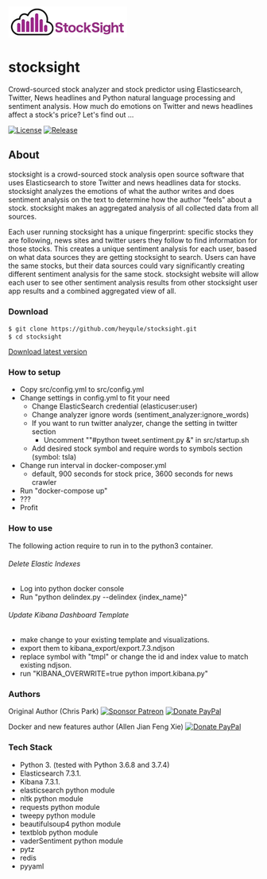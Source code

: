 <img src="/docs/stocksight.png?raw=true" alt="stocksight" />

# stocksight
Crowd-sourced stock analyzer and stock predictor using Elasticsearch, Twitter, News headlines and Python natural language processing and sentiment analysis. How much do emotions on Twitter and news headlines affect a stock's price? Let's find out ...

[![License](https://img.shields.io/github/license/shirosaidev/stocksight.svg?label=License&maxAge=86400)](./LICENSE)
[![Release](https://img.shields.io/github/release/shirosaidev/stocksight.svg?label=Release&maxAge=60)](https://github.com/shirosaidev/stocksight/releases/latest)

## About
stocksight is a crowd-sourced stock analysis open source software that uses Elasticsearch to store Twitter and news headlines data for stocks. stocksight analyzes the emotions of what the author writes and does sentiment analysis on the text to determine how the author "feels" about a stock. stocksight makes an aggregated analysis of all collected data from all sources.

Each user running stocksight has a unique fingerprint: specific stocks they are following, news sites and twitter users they follow to find information for those stocks. This creates a unique sentiment analysis for each user, based on what data sources they are getting stocksight to search. Users can have the same stocks, but their data sources could vary significantly creating different sentiment analysis for the same stock. stocksight website will allow each user to see other sentiment analysis results from other stocksight user app results and a combined aggregated view of all.

### Download

```shell
$ git clone https://github.com/heyqule/stocksight.git
$ cd stocksight
```
[Download latest version](https://github.com/shirosaidev/stocksight/releases/latest)

### How to setup
- Copy src/config.yml to src/config.yml
- Change settings in config.yml to fit your need
  - Change ElasticSearch credential (elasticuser:user)
  - Change analyzer ignore words (sentiment_analyzer:ignore_words)
  - If you want to run twitter analyzer, change the setting in twitter section
    - Uncomment ""#python tweet.sentiment.py &" in src/startup.sh
  - Add desired stock symbol and require words to symbols section (symbol: tsla)
- Change run interval in docker-composer.yml
  - default, 900 seconds for stock price, 3600 seconds for news crawler
- Run "docker-compose up"
- ???
- Profit

### How to use
The following action require to run in to the python3 container.

###### Delete Elastic Indexes
- Log into python docker console
- Run "python delindex.py --delindex {index_name}"

###### Update Kibana Dashboard Template
- make change to your existing template and visualizations.
- export them to kibana_export/export.7.3.ndjson
- replace symbol with "tmpl" or change the id and index value to match existing ndjson.
- run "KIBANA_OVERWRITE=true python import.kibana.py"


### Authors
Original Author (Chris Park)
[![Sponsor Patreon](https://img.shields.io/badge/Sponsor%20%24-Patreon-brightgreen.svg)](https://www.patreon.com/shirosaidev)
[![Donate PayPal](https://img.shields.io/badge/Donate%20%24-PayPal-brightgreen.svg)](https://www.paypal.com/cgi-bin/webscr?cmd=_s-xclick&hosted_button_id=CLF223XAS4W72)

Docker and new features author (Allen Jian Feng Xie)
[![Donate PayPal](https://img.shields.io/badge/Donate%20%24-PayPal-brightgreen.svg)](https://www.paypal.com/paypalme2/heyqule)

### Tech Stack
- Python 3. (tested with Python 3.6.8 and 3.7.4)
- Elasticsearch 7.3.1.
- Kibana 7.3.1.
- elasticsearch python module
- nltk python module
- requests python module
- tweepy python module
- beautifulsoup4 python module
- textblob python module
- vaderSentiment python module
- pytz
- redis
- pyyaml
